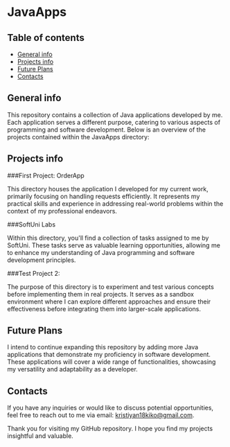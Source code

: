 # JavaApps
## Table of contents
* [General info](#general-info)
* [Projects info](#projects-info)
* [Future Plans](#future-plans)
* [Contacts](#contacts)

## General info
 This repository contains a collection of Java applications developed by me. Each application serves a different purpose, catering to various aspects of programming and software development. Below is an overview of the projects contained within the JavaApps directory:

## Projects info
###First Project: OrderApp

This directory houses the application I developed for my current work, primarily focusing on handling requests efficiently. It represents my practical skills and experience in addressing real-world problems within the context of my professional endeavors.

###SoftUni Labs 

Within this directory, you'll find a collection of tasks assigned to me by SoftUni. These tasks serve as valuable learning opportunities, allowing me to enhance my understanding of Java programming and software development principles.

###Test Project 2:

The purpose of this directory is to experiment and test various concepts before implementing them in real projects. It serves as a sandbox environment where I can explore different approaches and ensure their effectiveness before integrating them into larger-scale applications.

## Future Plans
I intend to continue expanding this repository by adding more Java applications that demonstrate my proficiency in software development. These applications will cover a wide range of functionalities, showcasing my versatility and adaptability as a developer.

## Contacts 
If you have any inquiries or would like to discuss potential opportunities, feel free to reach out to me via email: kristiyan18kiko@gmail.com.

Thank you for visiting my GitHub repository. I hope you find my projects insightful and valuable.

